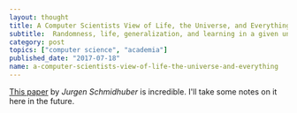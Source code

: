 ```yaml
---
layout: thought
title: A Computer Scientists View of Life, the Universe, and Everything
subtitle:  Randomness, life, generalization, and learning in a given universe
category: post
topics: ["computer science", "academia"]
published_date: "2017-07-18"
name: a-computer-scientists-view-of-life-the-universe-and-everything
---
```


[This paper][paper] by <cite>Jurgen Schmidhuber</cite> is incredible. I'll
take some notes on it here in the future.

[paper]: https://pdfs.semanticscholar.org/e638/efd56dbf7de5f98464b7e9d3d2fab7427991.pdf


